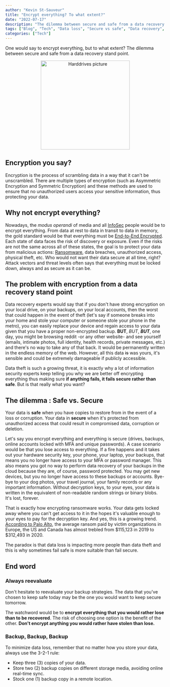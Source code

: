 ```yaml
---
author: "Kevin St-Sauveur"
title: "Encrypt everything? To what extent?"
date: "2022-07-17"
description: "The dilemma between secure and safe from a data recovery stand point."
tags: ["Blog", "Tech", "Data loss", "Secure vs safe", "Data recovery", "Backup"]
categories: ["Tech"]
---
```


One would say to encrypt everything, but to what extent? The dilemma between secure and safe from a data recovery stand point.

<center>
<picture>
    <source type="image/avif" srcset="/img/blog/harddrives.avif" >
    <source type="image/webp" srcset="/img/blog/harddrives.webp" >
    <img loading="lazy" src="/img/blog/harddrives.jpg" alt="Harddrives picture" style="width:20em;">
</picture>
</center>

## Encryption you say?

Encryption is the process of scrambling data in a way that it can't be unscrambled. There are multiple types of encryption (such as Asymmetric Encryption and Symmetric Encryption) and these methods are used to ensure that no unauthorized users access your sensitive information, thus protecting your data.

## Why not encrypt everything?

Nowadays, the *modus operandi* of media and all [InfoSec](https://en.wikipedia.org/wiki/Information_security) people would be to encrypt everything. From data at rest to data in transit to data in memory, the gold standard would be that everything must be [End-to-End Encrypted](https://en.wikipedia.org/wiki/End-to-end_encryption). Each state of data faces the risk of discovery or exposure. Even if the risks are not the same across all of these states, the goal is to protect your data from malicious actions: [Ransomware](https://en.wikipedia.org/wiki/Ransomware), data breaches, unauthorized access, physical theft, etc. Who would not want their data secure at all time, right? Attack vectors and threat levels often says that everything must be locked down, always and as secure as it can be.

## The problem with encryption from a data recovery stand point

Data recovery experts would say that if you don't have strong encryption on your local drive, on your backups, on your local accounts, then the worst that could happen in the event of theft (let's say if someone breaks into your home and stole your computer or someone stole your phone in the metro), you can easily replace your device and regain access to your data given that you have a proper non-encrypted backup. **BUT**, *BUT*, **_BUT_**, one day, you might be browsing reddit -or any other website- and see yourself (emails, intimate photos, full identity, health records, private messages, etc.) and there's no way to take any of that back. It would be permanently written in the endless memory of the web. However, all this data ~~is~~ was yours, it's sensible and could be extremely damageable if publicly accessible.

Data theft is such a growing threat, it is exactly why a lot of information security experts keep telling you why we are better off encrypting everything thus making sure **if anything fails, it fails secure rather than safe**. But is that really what you want?

## The dilemma : Safe vs. Secure

Your data is **safe** when you have copies to restore from in the event of a loss or corruption. Your data in **secure** when it's protected from unauthorized access that could result in compromised data, corruption or deletion.

Let's say you encrypt everything and everything is secure (drives, backups, online accounts locked with MFA and unique passwords). A case scenario would be that you lose access to everything. If a fire happens and it takes out your hardware security key, your phone, your laptop, your backups, that means you no longer have access to your MFA or password manager. This also means you got no way to perform data recovery of your backups in the cloud because they are, of course, password protected. You may get new devices, but you no longer have access to these backups or accounts. Bye-bye to your dog photos, your travel journal, your family records or any important information. Without decryption keys, to your eyes, your data is written in the equivalent of non-readable random strings or binary blobs. It's lost, forever.

That is exactly how encrypting ransomware works. Your data gets locked away where you can't get access to it in the hopes it's valuable enough to your eyes to pay for the decryption key. And yes, this is a growing trend. [According to Palo Alto](https://unit42.paloaltonetworks.com/ransomware-threat-report-highlights/), the average ransom paid by victim organizations in Europe, the US and Canada has almost trebled from $115,123 in 2019 to $312,493 in 2020.

The paradox is that data loss is impacting more people than data theft and this is why sometimes fail safe is more suitable than fail secure.

## End word

### Always reevaluate

Don't hesitate to reevaluate your backup strategies. The data that you've chosen to keep safe today may be the one you would want to keep secure tomorrow.

The watchword would be to **encrypt everything that you would rather lose than to be recovered**. The risk of choosing one option is the benefit of the other. **Don't encrypt anything you would rather have stolen than lose.**

### Backup, Backup, Backup

To minimize data loss, remember that no matter how you store your data, always use the 3-2-1 rule:

- Keep three (3) copies of your data.
- Store two (2) backup copies on different storage media, avoiding online real-time sync.
- Stock one (1) backup copy in a remote location.
